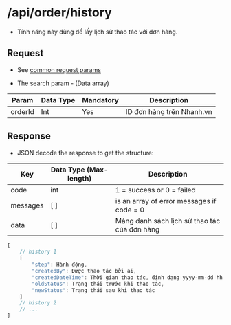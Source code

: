# /api/order/history 
- Tính năng này dùng để lấy lịch sử thao tác với đơn hàng.

## Request 

- See [common request params](/api.md#request)

- The search param - (Data array)

Param | Data Type |  Mandatory | Description
------- | ---------- | ----------- | --------------
orderId | Int | Yes | ID đơn hàng trên Nhanh.vn
 
 ## Response
 
- JSON decode the response to get the structure:
 
Key | Data Type (Max-length) | Description
----------- | -------------- | -----------
code | int | 1 = success or 0 = failed
messages | [ ] | is an array of error messages if code = 0
data | [ ] | Mảng danh sách lịch sử thao tác của đơn hàng
```js
[
	// history 1
	[
		"step": Hành động,
		"createdBy": Được thao tác bởi ai,
		"createdDateTime": Thời gian thao tác, định dạng yyyy-mm-dd hh:mm:ii
		"oldStatus": Trạng thái trước khi thao tác,
		"newStatus": Trạng thái sau khi thao tác
	]
	// history 2
	// ...
]
```


